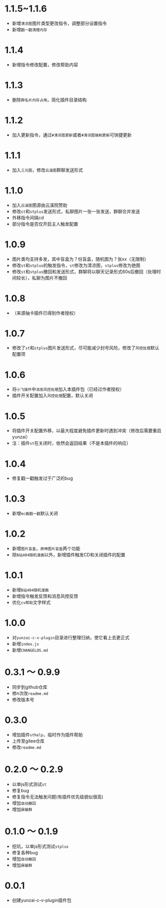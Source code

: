 # 1.1.5~1.1.6

* 新增`清凉图`图片类型更改指令，调整部分设置指令
* 新增`戳一戳清理内存`

# 1.1.4

* 新增指令修改配置，修改帮助内容

# 1.1.3

* 删除`群名片内存占用`，简化插件目录结构

# 1.1.2

* 加入更新指令，通过`#清凉图更新`或者`#清凉图强制更新`可快捷更新

# 1.1.1

* 加入`三元图`，修改`云溪图`群聊发送形式

# 1.1.0

* 加入`云溪图`图源由云溪院赞助
* 修改`st`和`stplus`发送形式，私聊图片一张一张发送，群聊合并发送
* 外移指令间隔cd
* 部分指令是否仅开启主人触发配置

# 1.0.9

* 图片类均支持多发，其中盲盒为？份盲盒，随机图为？张xx（无限制）
* 修改`st`和`stplus`的触发指令，`st`修改为清凉图，`stplus`修改为铯图
* 修改`st`和`stplus`撤回和发送形式，群聊将以聊天记录形式60s后撤回（处理时间较长），私聊为图片不撤回

# 1.0.8

* （来源抽卡插件已得到作者授权）

# 1.0.7

* 修改了`st`和`stplus`图片发送形式，尽可能减少封号风险，修改了`风控处理`默认配置项

# 1.0.6

* 将`小飞插件`中`消息风控处理`加入本插件包（已经过作者授权）
* 插件开关配置加入`风控处理`配置，默认关闭

# 1.0.5

* 将插件开关配置外移，以最大程度避免插件更新时遇到冲突（修改后需要重启yunzai）
* 注：插件`st`在关闭时，依然会返回结果（不是本插件的响应）

# 1.0.4

* 修复戳一戳触发过于广泛的bug

# 1.0.3

* 新增`mc酱戳一戳`默认关闭

# 1.0.2

* 新增`图片盲盒`，`原神图片盲盒`两个功能
* 除`B站404随机漫画`以外，新增插件触发CD和关闭插件的配置

# 1.0.1

* 新增`B站404随机漫画`
* 新增指令触发反馈和消息风控反馈
* 优化`cv帮助`文字样式

# 1.0.0

* 对`yunzai-c-v-plugin`目录进行整理归纳，使它看上去更正式
* 新增`index.js`
* 新增`CHANGELOS.md`

# 0.3.1 ～ 0.9.9

* 同步到github仓库
* 修n次改`readme.md`
* 修改版本号

# 0.3.0

* 增加插件`sthelp`，临时作为插件帮助
* 上传至gitee仓库
* 修改`readme.md`

# 0.2.0 ～ 0.2.9

* 以单js形式测试`st`
* 修复bug
* 修复指令无法触发问题(有插件优先级貌似很高)
* 增加`自动撤回`
* 增加`屏蔽群`

# 0.1.0 ～ 0.1.9

* 挖坑，以单js形式测试`stplus`
* 修复各种bug
* 增加`自动撤回`
* 增加`屏蔽群`

# 0.0.1

* 创建yunzai-c-v-plugin插件包